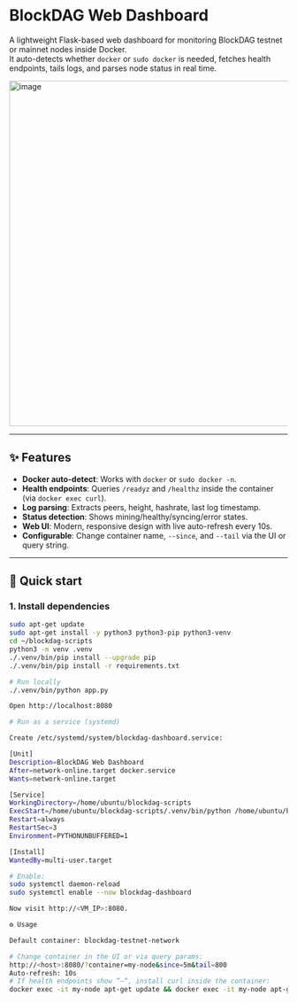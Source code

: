 # BlockDAG Web Dashboard

A lightweight Flask-based web dashboard for monitoring BlockDAG testnet or mainnet nodes inside Docker.  
It auto-detects whether `docker` or `sudo docker` is needed, fetches health endpoints, tails logs, and parses node status in real time.



<img width="996" height="624" alt="image" src="https://github.com/user-attachments/assets/db5c5324-a0a3-4062-8506-305919dbefc7" />

---

## ✨ Features
- **Docker auto-detect**: Works with `docker` or `sudo docker -n`.
- **Health endpoints**: Queries `/readyz` and `/healthz` inside the container (via `docker exec curl`).
- **Log parsing**: Extracts peers, height, hashrate, last log timestamp.
- **Status detection**: Shows mining/healthy/syncing/error states.
- **Web UI**: Modern, responsive design with live auto-refresh every 10s.
- **Configurable**: Change container name, `--since`, and `--tail` via the UI or query string.

---

## 🚀 Quick start

### 1. Install dependencies
```bash
sudo apt-get update
sudo apt-get install -y python3 python3-pip python3-venv
cd ~/blockdag-scripts
python3 -m venv .venv
./.venv/bin/pip install --upgrade pip
./.venv/bin/pip install -r requirements.txt

# Run locally
./.venv/bin/python app.py

Open http://localhost:8080

# Run as a service (systemd)

Create /etc/systemd/system/blockdag-dashboard.service:

[Unit]
Description=BlockDAG Web Dashboard
After=network-online.target docker.service
Wants=network-online.target

[Service]
WorkingDirectory=/home/ubuntu/blockdag-scripts
ExecStart=/home/ubuntu/blockdag-scripts/.venv/bin/python /home/ubuntu/blockdag-scripts/app.py
Restart=always
RestartSec=3
Environment=PYTHONUNBUFFERED=1

[Install]
WantedBy=multi-user.target

# Enable:
sudo systemctl daemon-reload
sudo systemctl enable --now blockdag-dashboard

Now visit http://<VM_IP>:8080.

⚙️ Usage

Default container: blockdag-testnet-network

# Change container in the UI or via query params:
http://<host>:8080/?container=my-node&since=5m&tail=800
Auto-refresh: 10s
# If health endpoints show “—”, install curl inside the container:
docker exec -it my-node apt-get update && docker exec -it my-node apt-get install -y curl
